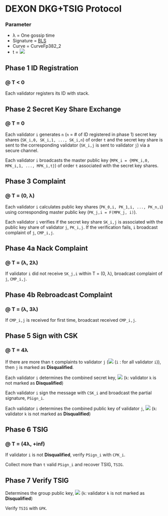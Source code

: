 DEXON DKG+TSIG Protocol
===========================
### Parameter
* λ = One gossip time
* Signature = [BLS](https://en.wikipedia.org/wiki/Boneh%E2%80%93Lynn%E2%80%93Shacham)
* Curve = CurveFp382_2
* t = <img src="https://latex.codecogs.com/svg.latex?\inline%20\frac{1}{3}n+1" />

Phase 1 ID Registration 
-------
### @ T < 0

Each validator registers its ID with stack.

Phase 2 Secret Key Share Exchange
-------
### @ T = 0
Each validator `i` generates `n` (`n` = # of ID registered in phase 1) secret key shares (`SK_i,0, SK_i,1, ..., SK_i,n`) of order `t` and the secret key share is sent to the corresponding validator (`SK_i,j` is sent to validator `j`) via a secure channel.

Each validator `i` broadcasts the master public key (`MPK_i = {MPK_i,0, MPK_i,1, ..., MPK_i,t}`) of order `t` associated with the secret key shares.

Phase 3 Complaint
-------
### @ T = (0, λ)
Each validator `i` calculates public key shares (`PK_0,i, PK_1,i, ..., PK_n,i`) using corresponding master public key (`PK_j,i = F(MPK_j, i)`).

Each validator `i` verifies if the secret key share `SK_i,j` is associated with the public key share of validator `j`, `PK_i,j`. If the verification fails, `i` broadcast complaint of `j`, `CMP_i,j`.


Phase 4a Nack Complaint
-------
### @ T = (λ, 2λ)
If validator `i` did not receive `SK_j,i` within T = (0, λ), broadcast complaint of `j`, `CMP_i,j`. 

Phase 4b Rebroadcast Complaint
-------
### @ T = (λ, 3λ)
If `CMP_i,j` is received for first time, broadcast received `CMP_i,j`.

Phase 5 Sign with CSK
-------
### @ T = 4λ
If there are more than `t` complaints to validator `j` (<img src="https://latex.codecogs.com/svg.latex?\inline%20\sum_{i}%20CMP_{i,j}%20>%20t" /> (`i` : for all validator `i`)), then `j` is marked as **Disqualified**.

Each validator `i` determines the combined secret key, <img src="https://latex.codecogs.com/svg.latex?\inline%20CSK_{i}%20=%20\sum_{k}%20SK_{k,i}" /> (`k`: validator `k` is not marked as **Disqualified**)

Each validator `i` sign the message with `CSK_i` and broadcast the partial signature, `PSign_i`.

Each validator `i` determines the combined public key of validator `j`, <img src="https://latex.codecogs.com/svg.latex?\inline%20CPK_{j}%20=%20\sum_{k}%20PK_{k,j}" /> (`k`: validator `k` is not marked as **Disqualified**)

Phase 6 TSIG
-------
### @ T = (4λ, +inf)
If validator `i` is not **Disqualified**, verify `PSign_i` with `CPK_i`.

Collect more than `t` valid `PSign_i` and recover TSIG, `TSIG`.

Phase 7 Verify TSIG
-------
Determines the group public key, <img src="https://latex.codecogs.com/svg.latex?\inline%20GPK%20=%20\sum_{k}%20MPK_{k,0}" /> (`k`: validator `k` is not marked as **Disqualified**)

Verify `TSIG` with `GPK`.